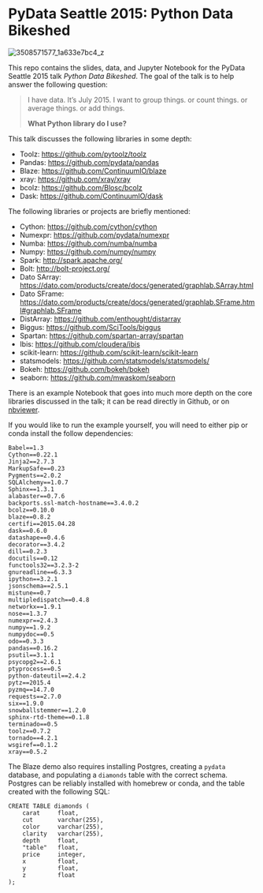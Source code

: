 # PyData Seattle 2015: Python Data Bikeshed

![3508571577_1a633e7bc4_z](https://cloud.githubusercontent.com/assets/2601457/8842529/354483d6-30b0-11e5-923c-0c72ea8e3b4d.jpg)

This repo contains the slides, data, and Jupyter Notebook for the PyData Seattle 2015 talk *Python Data Bikeshed*. The goal of the talk is to help answer the following question: 

> I have data.
> It’s July 2015.
> I want to group things.
> or count things.
> or average things.
> or add things.
> 
> **What Python library do I use?**

This talk discusses the following libraries in some depth: 

* Toolz: https://github.com/pytoolz/toolz
* Pandas: https://github.com/pydata/pandas
* Blaze: https://github.com/ContinuumIO/blaze
* xray: https://github.com/xray/xray
* bcolz: https://github.com/Blosc/bcolz
* Dask: https://github.com/ContinuumIO/dask

The following libraries or projects are briefly mentioned: 

* Cython: https://github.com/cython/cython
* Numexpr: https://github.com/pydata/numexpr
* Numba: https://github.com/numba/numba
* Numpy: https://github.com/numpy/numpy
* Spark: http://spark.apache.org/
* Bolt: http://bolt-project.org/
* Dato SArray: https://dato.com/products/create/docs/generated/graphlab.SArray.html
* Dato SFrame: https://dato.com/products/create/docs/generated/graphlab.SFrame.html#graphlab.SFrame
* DistArray: https://github.com/enthought/distarray
* Biggus: https://github.com/SciTools/biggus
* Spartan: https://github.com/spartan-array/spartan
* Ibis: https://github.com/cloudera/ibis
* scikit-learn: https://github.com/scikit-learn/scikit-learn
* statsmodels: https://github.com/statsmodels/statsmodels/
* Bokeh: https://github.com/bokeh/bokeh
* seaborn: https://github.com/mwaskom/seaborn

There is an example Notebook that goes into much more depth on the core libraries discussed in the talk; it can be read directly in Github, or on [nbviewer](http://nbviewer.ipython.org/github/wrobstory/pydataseattle2015/blob/master/PyDataSeattle2015.ipynb). 

If you would like to run the example yourself, you will need to either pip or conda install the follow dependencies: 
```
Babel==1.3
Cython==0.22.1
Jinja2==2.7.3
MarkupSafe==0.23
Pygments==2.0.2
SQLAlchemy==1.0.7
Sphinx==1.3.1
alabaster==0.7.6
backports.ssl-match-hostname==3.4.0.2
bcolz==0.10.0
blaze==0.8.2
certifi==2015.04.28
dask==0.6.0
datashape==0.4.6
decorator==3.4.2
dill==0.2.3
docutils==0.12
functools32==3.2.3-2
gnureadline==6.3.3
ipython==3.2.1
jsonschema==2.5.1
mistune==0.7
multipledispatch==0.4.8
networkx==1.9.1
nose==1.3.7
numexpr==2.4.3
numpy==1.9.2
numpydoc==0.5
odo==0.3.3
pandas==0.16.2
psutil==3.1.1
psycopg2==2.6.1
ptyprocess==0.5
python-dateutil==2.4.2
pytz==2015.4
pyzmq==14.7.0
requests==2.7.0
six==1.9.0
snowballstemmer==1.2.0
sphinx-rtd-theme==0.1.8
terminado==0.5
toolz==0.7.2
tornado==4.2.1
wsgiref==0.1.2
xray==0.5.2
```

The Blaze demo also requires installing Postgres, creating a `pydata` database, and populating a `diamonds` table with the correct schema. Postgres can be reliably installed with homebrew or conda, and the table created with the following SQL:
```
CREATE TABLE diamonds (
    carat     float,
    cut       varchar(255),
    color     varchar(255),
    clarity   varchar(255),
    depth     float, 
    "table"   float,  
    price     integer,
    x         float, 
    y         float, 
    z         float  
);
```
